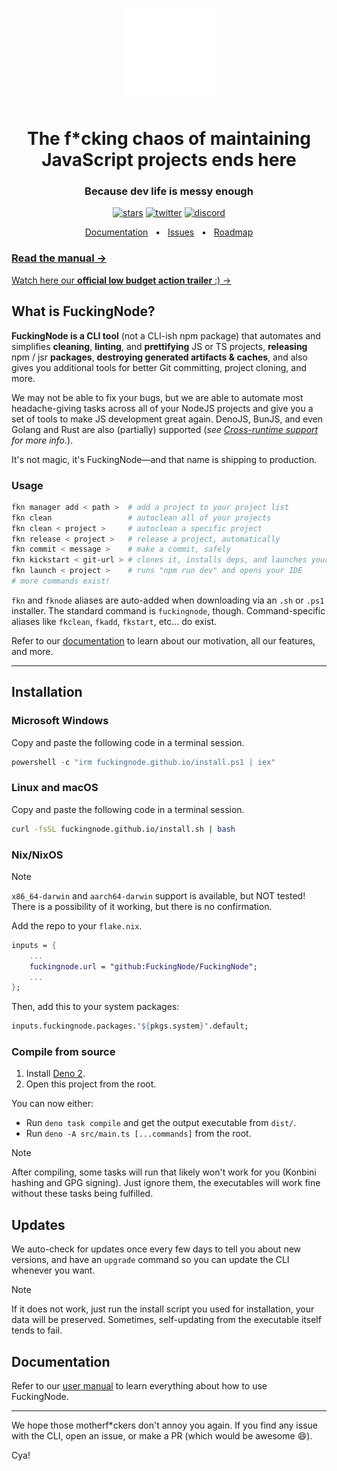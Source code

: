 <!-- markdownlint-disable md033 md041-->
<p align="center">
  <a href="https://fuckingnode.github.io/">
    <img src="https://raw.githubusercontent.com/FuckingNode/fuckingnode.github.io/refs/heads/main/docs/fkn_logo_light.png" alt="FuckingNode Logo" height=150>
    </a>
</p>
<h1 align="center">The f*cking chaos of maintaining<br/>JavaScript projects ends here</h1>
<h3 align="center">Because dev life is messy enough</h3>

<div align="center">

[![stars](https://img.shields.io/github/stars/FuckingNode/FuckingNode)](https://github.com/FuckingNode/FuckingNode/stargazers) [![twitter](https://img.shields.io/twitter/follow/FuckingNode)](https://x.com/FuckingNode) [![discord](https://img.shields.io/discord/1333145935265398826)](https://discord.gg/AA2jYAFNmq)

</div>

<div align="center">

[Documentation](https://fuckingnode.github.io/manual) &nbsp;&nbsp;•&nbsp;&nbsp; [Issues](https://github.com/FuckingNode/FuckingNode/issues/new) &nbsp;&nbsp;•&nbsp;&nbsp; [Roadmap](https://fuckingnode.github.io/roadmap)

</div>

### [Read the manual →](https://fuckingnode.github.io/manual)

[Watch here our **official low budget action trailer** :) →](https://youtube.com/watch?v=_lppvGYUXNk)

## What is FuckingNode?

**FuckingNode is a CLI tool** (not a CLI-ish npm package) that automates and simplifies **cleaning**, **linting**, and **prettifying** JS or TS projects, **releasing** npm / jsr **packages**, **destroying generated artifacts & caches**, <!-- **understanding security audits**, --> and also gives you additional tools for better Git committing, project cloning, and more.

We may not be able to fix your bugs, but we are able to automate most headache-giving tasks across all of your NodeJS projects and give you a set of tools to make JS development great again. DenoJS, BunJS, and even Golang and Rust are also (partially) supported (_see [Cross-runtime support](https://fuckingnode.github.io/cross-platform/) for more info._).

It's not magic, it's FuckingNode—and that name is shipping to production.

### Usage

```bash
fkn manager add < path >  # add a project to your project list
fkn clean                 # autoclean all of your projects
fkn clean < project >     # autoclean a specific project
fkn release < project >   # release a project, automatically
fkn commit < message >    # make a commit, safely
fkn kickstart < git-url > # clones it, installs deps, and launches your IDE
fkn launch < project >    # runs "npm run dev" and opens your IDE
# more commands exist!
```

`fkn` and `fknode` aliases are auto-added when downloading via an `.sh` or `.ps1` installer. The standard command is `fuckingnode`, though. Command-specific aliases like `fkclean`, `fkadd`, `fkstart`, etc... do exist.

Refer to our [documentation](https://fuckingnode.github.io/) to learn about our motivation, all our features, and more.

---

## Installation

### Microsoft Windows

Copy and paste the following code in a terminal session.

```powershell
powershell -c "irm fuckingnode.github.io/install.ps1 | iex"
```

### Linux and macOS

Copy and paste the following code in a terminal session.

```bash
curl -fsSL fuckingnode.github.io/install.sh | bash
```

### Nix/NixOS

> [!NOTE]
> `x86_64-darwin` and `aarch64-darwin` support is available, but NOT tested! There is a possibility of it working, but there is no confirmation.

Add the repo to your `flake.nix`.

```nix
inputs = {
    ...
    fuckingnode.url = "github:FuckingNode/FuckingNode";
    ...
};
```

Then, add this to your system packages:

```nix
inputs.fuckingnode.packages."${pkgs.system}".default;
```

### Compile from source

1. Install [Deno 2](https://docs.deno.com/runtime/).
2. Open this project from the root.

You can now either:

- Run `deno task compile` and get the output executable from `dist/`.
- Run `deno -A src/main.ts [...commands]` from the root.

> [!NOTE]
> After compiling, some tasks will run that likely won't work for you (Konbini hashing and GPG signing). Just ignore them, the executables will work fine without these tasks being fulfilled.

## Updates

We auto-check for updates once every few days to tell you about new versions, and have an `upgrade` command so you can update the CLI whenever you want.

> [!NOTE]
> If it does not work, just run the install script you used for installation, your data will be preserved. Sometimes, self-updating from the executable itself tends to fail.

## Documentation

Refer to our [user manual](https://fuckingnode.github.io/manual) to learn everything about how to use FuckingNode.

---

We hope those motherf\*ckers don't annoy you again. If you find any issue with the CLI, open an issue, or make a PR (which would be awesome :smile:).

Cya!
